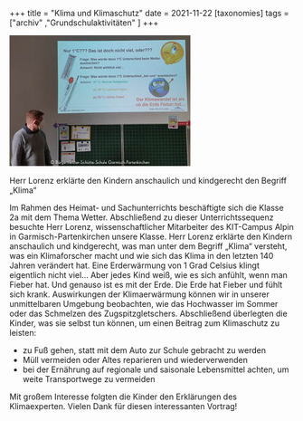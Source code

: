 +++
title = "Klima und Klimaschutz"
date = 2021-11-22
[taxonomies]
tags = ["archiv" ,"Grundschulaktivitäten" ]
+++

![](images/Klimawandel-Thema_20211120.jpg)

Herr Lorenz erklärte den Kindern anschaulich und kindgerecht den Begriff „Klima“

Im Rahmen des Heimat- und Sachunterrichts beschäftigte sich die Klasse 2a mit dem Thema Wetter. Abschließend zu dieser Unterrichtssequenz besuchte Herr Lorenz, wissenschaftlicher Mitarbeiter des KIT-Campus Alpin in Garmisch-Partenkirchen unsere Klasse. Herr Lorenz erklärte den Kindern anschaulich und kindgerecht, was man unter dem Begriff „Klima“ versteht, was ein Klimaforscher macht und wie sich das Klima in den letzten 140 Jahren verändert hat. Eine Erderwärmung von 1 Grad Celsius klingt eigentlich nicht viel… Aber jedes Kind weiß, wie es sich anfühlt, wenn man Fieber hat. Und genauso ist es mit der Erde. Die Erde hat Fieber und fühlt sich krank. Auswirkungen der Klimaerwärmung können wir in unserer unmittelbaren Umgebung beobachten, wie das Hochwasser im Sommer oder das Schmelzen des Zugspitzgletschers. Abschließend überlegten die Kinder, was sie selbst tun können, um einen Beitrag zum Klimaschutz zu leisten:

- zu Fuß gehen, statt mit dem Auto zur Schule gebracht zu werden
- Müll vermeiden oder Altes reparieren und wiederverwenden
- bei der Ernährung auf regionale und saisonale Lebensmittel achten, um weite Transportwege zu vermeiden

Mit großem Interesse folgten die Kinder den Erklärungen des Klimaexperten. Vielen Dank für diesen interessanten Vortrag!
